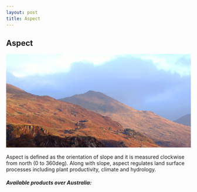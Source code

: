 ```yaml
---
layout: post
title: Aspect
---
```


## Aspect

![Aspect](/assets/img/wales/big/aspect.jpg)

Aspect is defined as the orientation of slope and it is measured clockwise from north (0 to 360deg). Along with slope, aspect regulates land surface processes including plant productivity, climate and hydrology.

##### Available products over Australia: